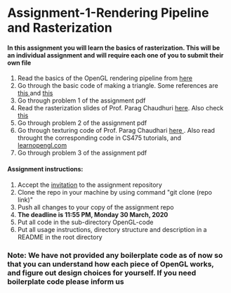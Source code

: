 # Assignment-1-Rendering Pipeline and Rasterization
<h4>In this assignment you will learn the basics of rasterization. This will be an individual assignment and will require each one of you to submit their own file</h4>
<ol>
	<li> Read the basics of the OpenGL rendering pipeline from <a href="https://www.khronos.org/opengl/wiki/Rendering_Pipeline_Overview"> here</a></li> 	
	<li> Go through the basic code of making a triangle. Some references are <a href="https://github.com/paragchaudhuri/cs475-tutorials/tree/master/Tutorial_01"> this </a> and <a href="https://	learnopengl.com/Getting-started/Hello-Triangle"> this</a> </li>	
	<li> Go through problem 1 of the assignment pdf </li>
	<li> Read the rasterization slides of Prof. Parag Chaudhuri <a href="https://www.cse.iitb.ac.in/~paragc/teaching/2018/cs475/lectures/01_raster_basics.pdf"> here</a>. Also check <a href="https://www.khronos.org/opengl/wiki/Rasterization">this</a></li>
	<li> Go through problem 2 of the assignment pdf </li>
	<li> Go through texturing code of Prof. Parag Chaudhari <a href="https://www.cse.iitb.ac.in/~paragc/teaching/2019/cs475/lectures/15_texture.pdf"> here </a>. Also read throught the corresponding code in CS475 tutorials, and <a href="https://www.learnopengl.com/Getting-started/Textures"> learnopengl.com </a>
	<li> Go through problem 3 of the assignment pdf
</ol>
<h4> Assignment instructions: </h4>
<ol>
	<li> Accept the <a href="https://classroom.github.com/a/F0jQQ8fj">invitation</a> to the assignment repository
	<li> Clone the repo in your machine by using command "git clone (repo link)"
	<li> Push all changes to your copy of the assignment repo
	<li> <b> The deadline is 11:55 PM, Monday 30 March, 2020 </b>
	<li> Put all code in the sub-directory OpenGL-code
	<li> Put all usage instructions, directory structure and description in a README in the root directory
</ol>

### Note: We have not provided any boilerplate code as of now so that you can understand how each piece of OpenGL works, and figure out design choices for yourself. If you need boilerplate code please inform us
